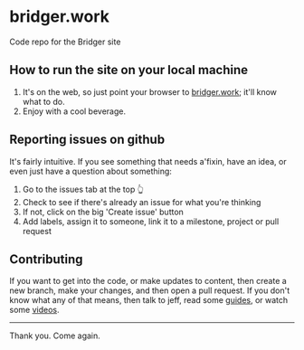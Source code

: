 # bridger.work

Code repo for the Bridger site

## How to run the site on your local machine

1. It's on the web, so just point your browser to
   [bridger.work](https://bridger.work); it'll know what to do.
2. Enjoy with a cool beverage.

## Reporting issues on github

It's fairly intuitive. If you see something that needs a'fixin, have an idea, or even just have a question about something:
1. Go to the issues tab at the top 👆
1. Check to see if there's already an issue for what you're thinking
2. If not, click on the big 'Create issue' button
94. Add labels, assign it to someone, link it to a milestone, project or pull request

## Contributing
If you want to get into the code, or make updates to content, then create a new branch, make your changes, and then open a pull request.
If you don't know what any of that means, then talk to jeff, read some [guides](https://guides.github.com), or watch some [videos](https://www.youtube.com/user/GitHubGuides/featured).

---
Thank you. Come again.
